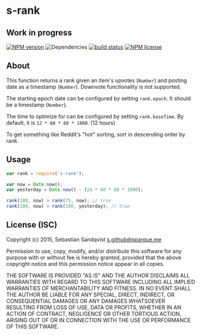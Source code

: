 # s-rank
## Work in progress

[![NPM version](https://img.shields.io/npm/v/s-rank.svg)](https://www.npmjs.com/package/s-rank) ![Dependencies](https://img.shields.io/david/sebastiansandqvist/s-rank.svg) [![build status](http://img.shields.io/travis/sebastiansandqvist/s-rank.svg)](https://travis-ci.org/sebastiansandqvist/s-rank) [![NPM license](https://img.shields.io/npm/l/s-rank.svg)](https://www.npmjs.com/package/s-rank)

## About
This function returns a rank given an item's upvotes (`Number`) and posting date as a timestamp (`Number`). Downvote functionality is not supported.

The starting epoch date can be configured by setting `rank.epoch`. It should be a timestamp (`Number`).

The time to optimize for can be configured by setting `rank.baseTime`. By default, it is `12 * 60 * 60 * 1000`. (12 hours)

To get something like Reddit's "hot" sorting, sort in descending order by rank.

## Usage
```javascript
var rank = require('s-rank');

var now = Date.now();
var yesterday = Date.now() - (24 * 60 * 60 * 1000);

rank(100, now) > rank(75, now); // true
rank(100, now) > rank(100, yesterday); // true
```

## License (ISC)
Copyright (c) 2015, Sebastian Sandqvist <s.github@sparque.me>

Permission to use, copy, modify, and/or distribute this software for any purpose with or without fee is hereby granted, provided that the above copyright notice and this permission notice appear in all copies.

THE SOFTWARE IS PROVIDED "AS IS" AND THE AUTHOR DISCLAIMS ALL WARRANTIES WITH REGARD TO THIS SOFTWARE INCLUDING ALL IMPLIED WARRANTIES OF MERCHANTABILITY AND FITNESS. IN NO EVENT SHALL THE AUTHOR BE LIABLE FOR ANY SPECIAL, DIRECT, INDIRECT, OR CONSEQUENTIAL DAMAGES OR ANY DAMAGES WHATSOEVER RESULTING FROM LOSS OF USE, DATA OR PROFITS, WHETHER IN AN ACTION OF CONTRACT, NEGLIGENCE OR OTHER TORTIOUS ACTION, ARISING OUT OF OR IN CONNECTION WITH THE USE OR PERFORMANCE OF THIS SOFTWARE.